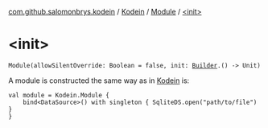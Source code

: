 [com.github.salomonbrys.kodein](../../index.md) / [Kodein](../index.md) / [Module](index.md) / [&lt;init&gt;](.)

# &lt;init&gt;

`Module(allowSilentOverride: Boolean = false, init: `[`Builder`](../-builder/index.md)`.() -> Unit)`

A module is constructed the same way as in [Kodein](../index.md) is:

``` kotlinprivate
val module = Kodein.Module {
    bind<DataSource>() with singleton { SqliteDS.open("path/to/file") }
}
```


